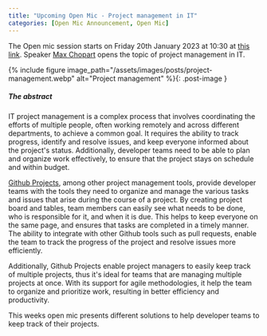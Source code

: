 ```yaml
---
title: "Upcoming Open Mic - Project management in IT"
categories: [Open Mic Announcement, Open Mic]
---
```


The Open mic session starts on Friday 20th January 2023 at 10:30 at [this link](https://meet.jit.si/open-mic-kbss). Speaker [Max Chopart](https://www.linkedin.com/in/max-chopart) opens the topic of project management in IT.

{% include figure image_path="/assets/images/posts/project-management.webp" alt="Project management" %}{: .post-image }

##### The abstract

IT project management is a complex process that involves coordinating the efforts of multiple people, often working remotely and across different departments, to achieve a common goal. It requires the ability to track progress, identify and resolve issues, and keep everyone informed about the project's status. Additionally, developer teams need to be able to plan and organize work effectively, to ensure that the project stays on schedule and within budget.

[Github Projects](https://docs.github.com/en/issues/planning-and-tracking-with-projects/learning-about-projects/about-projects), among other project management tools, provide developer teams with the tools they need to organize and manage the various tasks and issues that arise during the course of a project. By creating project board and tables, team members can easily see what needs to be done, who is responsible for it, and when it is due. This helps to keep everyone on the same page, and ensures that tasks are completed in a timely manner. The ability to integrate with other Github tools such as pull requests, enable the team to track the progress of the project and resolve issues more efficiently.

Additionally, Github Projects enable project managers to easily keep track of multiple projects, thus it's ideal for teams that are managing multiple projects at once. With its support for agile methodologies, it help the team to organize and prioritize work, resulting in better efficiency and productivity.

This weeks open mic presents different solutions to help developer teams to keep track of their projects.

